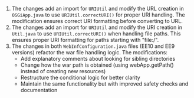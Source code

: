 1. The changes add an import for `URIUtil` and modify the URL creation in `OSGiApp.java` to use `URIUtil.correctURI()` for proper URI handling. The modification ensures correct URI formatting before converting to URL.
2. The changes add an import for `URIUtil` and modify the URI creation in `Util.java` to use `URIUtil.correctURI()` when handling file paths. This ensures proper URI formatting for paths starting with "file:/".
3. The changes in both `WebInfConfiguration.java` files (EE10 and EE9 versions) refactor the war file handling logic. The modifications:
   - Add explanatory comments about looking for sibling directories
   - Change how the war path is obtained (using webApp.getPath() instead of creating new resources)
   - Restructure the conditional logic for better clarity
   - Maintain the same functionality but with improved safety checks and documentation
